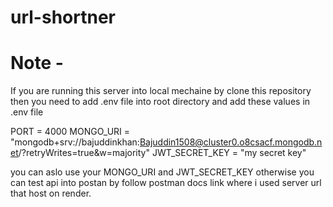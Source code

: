 # url-shortner

# Note -

If you are running this server into local mechaine by clone this repository then you need to add .env file into root directory and add these values in .env file

PORT = 4000
MONGO_URI = "mongodb+srv://bajuddinkhan:Bajuddin1508@cluster0.o8csacf.mongodb.net/?retryWrites=true&w=majority"
JWT_SECRET_KEY = "my secret key"

you can aslo use your MONGO_URI and JWT_SECRET_KEY otherwise you can test api into postan by follow postman docs link where i used server url that host on render.
